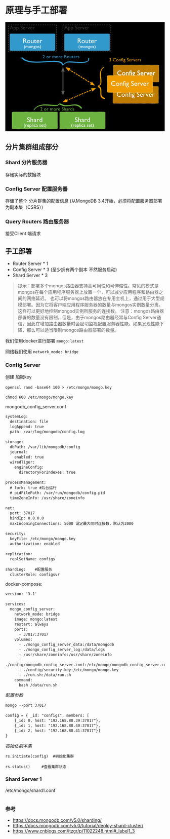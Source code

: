# 原理与手工部署

![](./doc/img.png)

## 分片集群组成部分

### Shard 分片服务器

存储实际的数据块

### Config Server 配置服务器

存储了整个 分片群集的配置信息 (从MongoDB 3.4开始，必须将配置服务器部署为副本集（CSRS）)

### Query Routers 路由服务器

接受Client 端请求

## 手工部署

- Router Server * 1  
- Config Server * 3  (至少拥有两个副本 不然服务启动)
- Shard Server * 3   


> 提示：部署多个mongos路由器支持高可用性和可伸缩性。常见的模式是mongos在每个应用程序服务器上放置一个，可以减少应用程序和路由器之间的网络延迟。
也可以将mongos路由器放在专用主机上，通过用于大型规模部署。因为它将客户端应用程序服务器的数量与mongos实例数量分离。这样可以更好地控制mongod实例所服务的连接数。
注意：mongos路由器部署的数量没有限制。但是，由于mongos路由器经常与Config Server通信，因此在增加路由器数量时会密切监视配置服务器性能。如果发现性能下降，那么可以适当限制mongos路由器部署的数量。

我们使用docker进行部署 `mongo:latest`   

网络我们使用 `network_mode: bridge`

### Config Server 
创建 加密key

`openssl rand -base64 100 > /etc/mongo/mongo.key`

`chmod 600 /etc/mongo/mongo.key`

mongodb_config_server.conf
``` 
systemLog:
  destination: file
  logAppend: true
  path: /var/log/mongodb/config.log

storage:
  dbPath: /var/lib/mongodb/config
  journal:
    enabled: true
  wiredTiger:
    engineConfig:
      directoryForIndexes: true

processManagement:
  # fork: true #后台运行
  # pidFilePath: /var/run/mongodb/config.pid
  timeZoneInfo: /usr/share/zoneinfo

net:
  port: 37017
  bindIp: 0.0.0.0
  maxIncomingConnections: 5000 设定最大同时连接数，默认为2000

security:
  keyFile: /etc/mongo/mongo.key
  authorization: enabled

replication:
  replSetName: configs

sharding:    #配置服务
  clusterRole: configsvr 
```

docker-compose: 

``` 
version: '3.1'

services:
  mongo_config_server:
    network_mode: bridge
    image: mongo:latest
    restart: always
    ports:
      - 37017:37017
    volumes:
      - ./mongo_config_server_data:/data/mongodb
      - ./mongo_config_server_log:/data/logs
      - /usr/share/zoneinfo:/usr/share/zoneinfo
      - ./config/mongodb_config_server.conf:/etc/mongo/mongodb_config_server.conf
      - ./config/security.key:/etc/mongo/mongo.key
      - ./run.sh:/data/run.sh
    command:
      bash /data/run.sh

```

*配置参数*

``` 
mongo --port 37017

config = { _id: "configs", members: [
    {_id: 0, host: "192.168.88.39:37017"},
    {_id: 1, host: "192.168.88.40:37017"},
    {_id: 2, host: "192.168.88.41:37017"}]
}
```

*初始化副本集*

``` 
rs.initiate(config)  #初始化集群

rs.status()		#查看集群状态
```

### Shard Server 1
/etc/mongo/shard1.conf
``` 

```

### 参考
- https://docs.mongodb.com/v5.0/sharding/
- https://docs.mongodb.com/v5.0/tutorial/deploy-shard-cluster/
- https://www.cnblogs.com/itzgr/p/11022248.html#_label1_3

